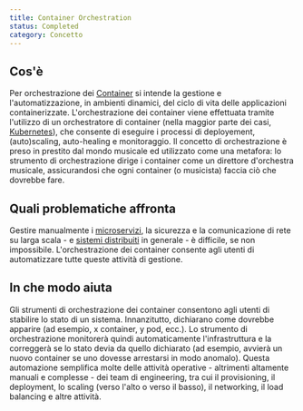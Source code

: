```yaml
---
title: Container Orchestration
status: Completed
category: Concetto
---
```


## Cos'è
Per orchestrazione dei [Container](/it/container/) si intende la gestione e l'automatizzazione, in ambienti dinamici, del ciclo di vita delle applicazioni containerizzate.
L'orchestrazione dei container viene effettuata tramite l'utilizzo di un orchestratore di container (nella maggior parte dei casi, [Kubernetes](/it/kubernetes)), che consente di eseguire i processi di deployement, (auto)scaling, auto-healing e monitoraggio.
Il concetto di orchestrazione è preso in prestito dal mondo musicale ed utilizzato come una metafora:
lo strumento di orchestrazione dirige i container come un direttore d'orchestra musicale, assicurandosi che ogni container (o musicista) faccia ciò che dovrebbe fare.



## Quali problematiche affronta
Gestire manualmente i [microservizi](/it/microservices), la sicurezza e la comunicazione di rete su larga scala - e [sistemi distribuiti](/it/distributed-systems) in generale - è difficile, se non impossibile.
L'orchestrazione dei container consente agli utenti di automatizzare tutte queste attività di gestione.

## In che modo aiuta
Gli strumenti di orchestrazione dei container consentono agli utenti di stabilire lo stato di un sistema.
Innanzitutto, dichiarano come dovrebbe apparire (ad esempio, x container, y pod, ecc.).
Lo strumento di orchestrazione monitorerà quindi automaticamente l'infrastruttura e la correggerà se lo stato devia da quello dichiarato (ad esempio, avvierà un nuovo container se uno dovesse arrestarsi in modo anomalo).
Questa automazione semplifica molte delle attività operative - altrimenti altamente manuali e complesse - dei team di engineering, tra cui il provisioning, il deployment, lo scaling (verso l'alto o verso il basso), il networking, il load balancing e altre attività.
